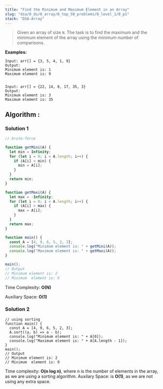 ```yaml
---
title: "Find the Minimum and Maximum Element in an Array"
slug: "dsa/0_ds/0_array/0_top_50_problems/0_level_1/0_p1"
stack: "DSA-Array"
---
```


> Given an array of size `N`. The task is to find the maximum and the minimum element of the array using the minimum number of comparisons.

**Examples:**

```
Input: arr[] = {3, 5, 4, 1, 9}
Output:
Minimum element is: 1
Maximum element is: 9


Input: arr[] = {22, 14, 8, 17, 35, 3}
Output:
Minimum element is: 3
Maximum element is: 35
```

## Algorithm :

### Solution 1

```javascript
// brute-force

function getMini(A) {
  let min = Infinity;
  for (let i = 0; i < A.length; i++) {
    if (A[i] < min) {
      min = A[i];
    }
  }
  return min;
}

function getMaxi(A) {
  let max = -Infinity;
  for (let i = 0; i < A.length; i++) {
    if (A[i] > max) {
      max = A[i];
    }
  }
  return max;
}

function main() {
  const A = [4, 9, 6, 5, 2, 3];
  console.log("Minimum element is: " + getMini(A));
  console.log("Maximum element is: " + getMaxi(A));
}

main();
// Output
// Minimum element is: 2
// Miximum  element is: 9
```

Time Complexity: **O(N)**

Auxiliary Space: **O(1)**

### Solution 2

```javascript{4-6}
// using sorting
function main() {
  const A = [4, 9, 6, 5, 2, 3];
  A.sort((a, b) => a - b);
  console.log("Minimum element is: " + A[0]);
  console.log("Maximum element is: " + A[A.length - 1]);
}
main();
// Output
// Minimum element is: 2
// Miximum  element is: 9
```
Time complexity: **O(n log n)**, where n is the number of elements in the array, as we are using a sorting algorithm.
Auxilary Space: is **O(1)**, as we are not using any extra space.